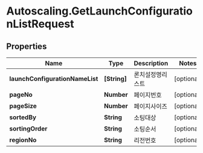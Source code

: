# Autoscaling.GetLaunchConfigurationListRequest

## Properties
Name | Type | Description | Notes
------------ | ------------- | ------------- | -------------
**launchConfigurationNameList** | **[String]** | 론치설정명리스트 | [optional] 
**pageNo** | **Number** | 페이지번호 | [optional] 
**pageSize** | **Number** | 페이지사이즈 | [optional] 
**sortedBy** | **String** | 소팅대상 | [optional] 
**sortingOrder** | **String** | 소팅순서 | [optional] 
**regionNo** | **String** | 리전번호 | [optional] 



